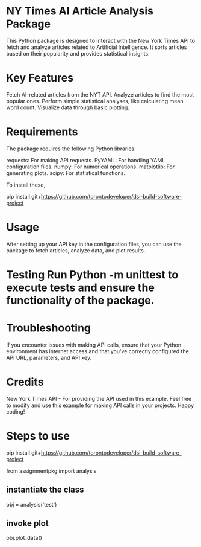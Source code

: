 # NY Times AI Article Analysis Package

This Python package is designed to interact with the New York Times API to fetch and analyze articles related to Artificial Intelligence. It sorts articles based on their popularity and provides statistical insights.

# Key Features
Fetch AI-related articles from the NYT API. Analyze articles to find the most popular ones. Perform simple statistical analyses, like calculating mean word count. Visualize data through basic plotting.

# Requirements
The package requires the following Python libraries:

requests: For making API requests. PyYAML: For handling YAML configuration files. numpy: For numerical operations. matplotlib: For generating plots. scipy: For statistical functions. 

To install these,

pip install git+https://github.com/torontodeveloper/dsi-build-software-project 

# Usage
After setting up your API key in the configuration files, you can use the package to fetch articles, analyze data, and plot results.

# Testing Run Python -m unittest to execute tests and ensure the functionality of the package.

# Troubleshooting
If you encounter issues with making API calls, ensure that your Python environment has internet access and that you've correctly configured the API URL, parameters, and API key.

# Credits
New York Times API - For providing the API used in this example. Feel free to modify and use this example for making API calls in your projects. Happy coding!

# Steps to use

pip install git+https://github.com/torontodeveloper/dsi-build-software-project

from assignmentpkg import analysis

## instantiate the class
obj = analysis('test')
## invoke plot
obj.plot_data()

